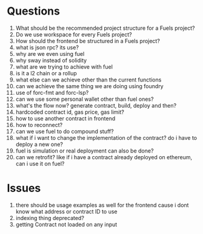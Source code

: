 # Questions

1. What should be the recommended project structure for a Fuels project?
2. Do we use workspace for every Fuels project?
3. How should the frontend be structured in a Fuels project?
4. what is json rpc? its use?
5. why are we even using fuel
6. why sway instead of solidity
7. what are we trying to achieve with fuel
8. is it a l2 chain or a rollup
9. what else can we achieve other than the current functions
10. can we achieve the same thing we are doing using foundry
11. use of forc-fmt and forc-lsp?
12. can we use some personal wallet other than fuel ones?
13. what's the flow now? generate contract, build, deploy and then?
14. hardcoded contract id, gas price, gas limit?
15. how to use another contract in frontend
16. how to reconnect?
17. can we use fuel to do compound stuff?
18. what if i want to change the implementation of the contract? do i have to deploy a new one?
19. fuel is simulation or real deployment can also be done?
20. can we retrofit? like if i have a contract already deployed on ethereum, can i use it on fuel?

# Issues

1. there should be usage examples as well for the frontend cause i dont know what address or contract ID to use
2. indexing thing deprecated?
3. getting Contract not loaded on any input
